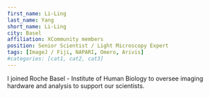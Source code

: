 ```yaml
---
first_name: Li-Ling
last_name: Yang
short_name: Li-Ling
city: Basel
affiliation: XCommunity members
position: Senior Scientist / Light Microscopy Expert
tags: [ImageJ / Fiji, NAPARI, Omero, Arivis]
#categories: [cat1, cat2, cat3]
---
```


I joined Roche Basel - Institute of Human Biology to oversee imaging hardware and analysis to support our scientists.
